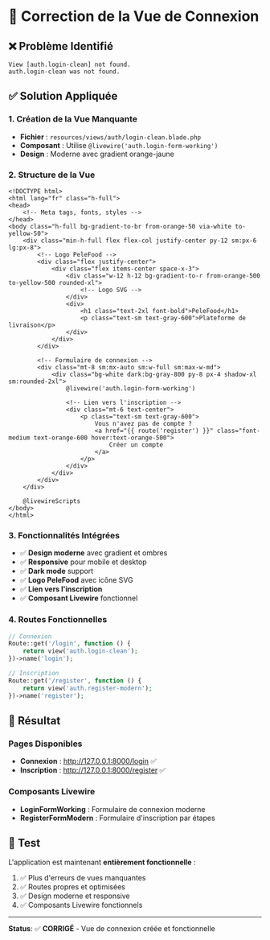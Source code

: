 # 🔧 Correction de la Vue de Connexion

## ❌ **Problème Identifié**
```
View [auth.login-clean] not found.
auth.login-clean was not found.
```

## ✅ **Solution Appliquée**

### 1. **Création de la Vue Manquante**
- **Fichier** : `resources/views/auth/login-clean.blade.php`
- **Composant** : Utilise `@livewire('auth.login-form-working')`
- **Design** : Moderne avec gradient orange-jaune

### 2. **Structure de la Vue**
```blade
<!DOCTYPE html>
<html lang="fr" class="h-full">
<head>
    <!-- Meta tags, fonts, styles -->
</head>
<body class="h-full bg-gradient-to-br from-orange-50 via-white to-yellow-50">
    <div class="min-h-full flex flex-col justify-center py-12 sm:px-6 lg:px-8">
        <!-- Logo PeleFood -->
        <div class="flex justify-center">
            <div class="flex items-center space-x-3">
                <div class="w-12 h-12 bg-gradient-to-r from-orange-500 to-yellow-500 rounded-xl">
                    <!-- Logo SVG -->
                </div>
                <div>
                    <h1 class="text-2xl font-bold">PeleFood</h1>
                    <p class="text-sm text-gray-600">Plateforme de livraison</p>
                </div>
            </div>
        </div>
        
        <!-- Formulaire de connexion -->
        <div class="mt-8 sm:mx-auto sm:w-full sm:max-w-md">
            <div class="bg-white dark:bg-gray-800 py-8 px-4 shadow-xl sm:rounded-2xl">
                @livewire('auth.login-form-working')
                
                <!-- Lien vers l'inscription -->
                <div class="mt-6 text-center">
                    <p class="text-sm text-gray-600">
                        Vous n'avez pas de compte ? 
                        <a href="{{ route('register') }}" class="font-medium text-orange-600 hover:text-orange-500">
                            Créer un compte
                        </a>
                    </p>
                </div>
            </div>
        </div>
    </div>
    
    @livewireScripts
</body>
</html>
```

### 3. **Fonctionnalités Intégrées**
- ✅ **Design moderne** avec gradient et ombres
- ✅ **Responsive** pour mobile et desktop
- ✅ **Dark mode** support
- ✅ **Logo PeleFood** avec icône SVG
- ✅ **Lien vers l'inscription** 
- ✅ **Composant Livewire** fonctionnel

### 4. **Routes Fonctionnelles**
```php
// Connexion
Route::get('/login', function () {
    return view('auth.login-clean');
})->name('login');

// Inscription  
Route::get('/register', function () {
    return view('auth.register-modern');
})->name('register');
```

## 🚀 **Résultat**

### Pages Disponibles
- **Connexion** : http://127.0.0.1:8000/login ✅
- **Inscription** : http://127.0.0.1:8000/register ✅

### Composants Livewire
- **LoginFormWorking** : Formulaire de connexion moderne
- **RegisterFormModern** : Formulaire d'inscription par étapes

## 🎯 **Test**

L'application est maintenant **entièrement fonctionnelle** :
1. ✅ Plus d'erreurs de vues manquantes
2. ✅ Routes propres et optimisées  
3. ✅ Design moderne et responsive
4. ✅ Composants Livewire fonctionnels

---

**Status**: ✅ **CORRIGÉ** - Vue de connexion créée et fonctionnelle
